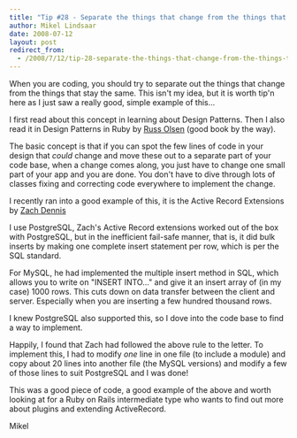 ```yaml
---
title: "Tip #28 - Separate the things that change from the things that stay the same"
author: Mikel Lindsaar
date: 2008-07-12
layout: post
redirect_from:
  - /2008/7/12/tip-28-separate-the-things-that-change-from-the-things-that-stay-the-same
---
```

When you are coding, you should try to separate out the things that
change from the things that stay the same. This isn't my idea, but it is
worth tip'n here as I just saw a really good, simple example of this...

I first read about this concept in learning about Design Patterns. Then
I also read it in Design Patterns in Ruby by [Russ
Olsen](http://www.jroller.com/rolsen/) (good book by the way).

The basic concept is that if you can spot the few lines of code in your
design that *could* change and move these out to a separate part of your
code base, when a change comes along, you just have to change one small
part of your app and you are done. You don't have to dive through lots
of classes fixing and correcting code everywhere to implement the
change.

I recently ran into a good example of this, it is the Active Record
Extensions by [Zach
Dennis](http://www.continuousthinking.com/tags/arext)

I use PostgreSQL, Zach's Active Record extensions worked out of the box
with PostgreSQL, but in the inefficient fail-safe manner, that is, it
did bulk inserts by making one complete insert statement per row, which
is per the SQL standard.

For MySQL, he had implemented the multiple insert method in SQL, which
allows you to write on "INSERT INTO..." and give it an insert array of
(in my case) 1000 rows. This cuts down on data transfer between the
client and server. Especially when you are inserting a few hundred
thousand rows.

I knew PostgreSQL also supported this, so I dove into the code base to
find a way to implement.

Happily, I found that Zach had followed the above rule to the letter. To
implement this, I had to modify *one* line in one file (to include a
module) and copy about 20 lines into another file (the MySQL versions)
and modify a few of those lines to suit PostgreSQL and I was done!

This was a good piece of code, a good example of the above and worth
looking at for a Ruby on Rails intermediate type who wants to find out
more about plugins and extending ActiveRecord.

Mikel

